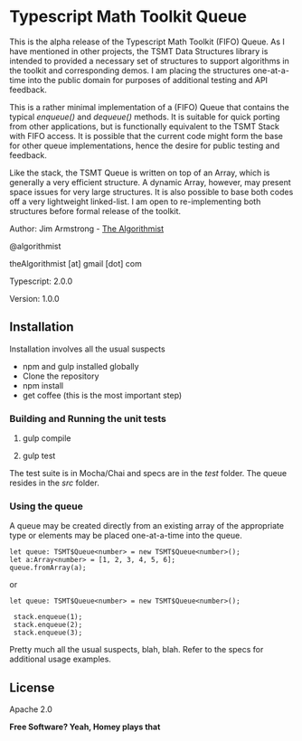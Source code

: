 # Typescript Math Toolkit Queue

This is the alpha release of the Typescript Math Toolkit (FIFO) Queue.  As I have mentioned in other projects, the TSMT Data Structures library is intended to provided a necessary set of structures to support algorithms in the toolkit and corresponding demos.  I am placing the structures one-at-a-time into the public domain for purposes of additional testing and API feedback.

This is a rather minimal implementation of a (FIFO) Queue that contains the typical _enqueue()_ and _dequeue()_ methods.  It is suitable for quick porting from other applications, but is functionally equivalent to the TSMT Stack with FIFO access.  It is possible that the current code might form the base for other queue implementations, hence the desire for public testing and feedback.

Like the stack, the TSMT Queue is written on top of an Array, which is generally a very efficient structure.  A dynamic Array, however, may present space issues for very large structures.  It is also possible to base both codes off a very lightweight linked-list.  I am open to re-implementing both structures before formal release of the toolkit.


Author:  Jim Armstrong - [The Algorithmist]

@algorithmist

theAlgorithmist [at] gmail [dot] com

Typescript: 2.0.0

Version: 1.0.0


## Installation

Installation involves all the usual suspects

  - npm and gulp installed globally
  - Clone the repository
  - npm install
  - get coffee (this is the most important step)


### Building and Running the unit tests

1. gulp compile

2. gulp test

The test suite is in Mocha/Chai and specs are in the _test_ folder.  The queue resides in the _src_ folder. 


### Using the queue

A queue may be created directly from an existing array of the appropriate type or elements may be placed one-at-a-time into the queue. 


```
let queue: TSMT$Queue<number> = new TSMT$Queue<number>();
let a:Array<number> = [1, 2, 3, 4, 5, 6];
queue.fromArray(a);
```

or

```
let queue: TSMT$Queue<number> = new TSMT$Queue<number>();

 stack.enqueue(1);
 stack.enqueue(2);
 stack.enqueue(3);
```

Pretty much all the usual suspects, blah, blah.  Refer to the specs for additional usage examples.


License
----

Apache 2.0

**Free Software? Yeah, Homey plays that**

[//]: # (kudos http://stackoverflow.com/questions/4823468/store-comments-in-markdown-syntax)

[The Algorithmist]: <https://www.linkedin.com/in/jimarmstrong>
